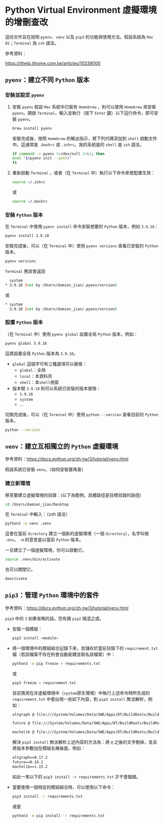 # Python Virtual Environment 虛擬環境的增刪查改

這份文件旨在說明 `pyenv`、`venv` 以及 `pip3` 的功能與使用方法。假設系統為 `Mac OS`；`Terminal` 為 `zsh` 語法。

參考資料：

<https://ithelp.ithome.com.tw/articles/10339000>

## `pyenv`：建立不同 `Python` 版本

### 安裝並設定 `pyenv`

1. 安裝 `pyenv`
   假設 `Mac` 系統中已裝有 `Homebrew` ，則可以使用 `Homebrew` 來安裝 `pyenv`。開啟 `Terminal`，輸入並執行（按下 `Enter` 鍵）以下這行命令，即可安裝 `pyenv`。

    ```bash
    brew install pyenv
    ```

    安裝完成後，按照 `Homebrew` 的輸出指示，將下列代碼添加到 `shell` 啟動文件中。這通常是 `.bashrc` 或 `.zshrc`。我的系統是的 `shell` 是 `zsh` 語法。

    ```bash
    if command -v pyenv 1>/dev/null 2>&1; then
    eval "$(pyenv init --path)"
    fi
    ```

2. 重新啟動 `Terminal` ，或者（在 `Terminal` 中）執行以下命令來使配置生效：

    ```bash
    source ~/.zshrc
    ```

    或

    ```bash
    source ~/.bashrc
    ```

### 安裝 `Python` 版本

在 `Terminal` 中使用 `pyenv install` 命令安裝想要的 `Python` 版本，例如 `3.9.18`：

```bash
pyenv install 3.9.18
```

安裝完成後，可以（在 `Terminal` 中）使用 `pyenv versions` 查看已安裝的 `Python` 版本。

```bash
pyenv versions
```

`Terminal` 應該會返回

```bash
  system
* 3.9.18 (set by /Users/damien_jian/.pyenv/version)
```

或

```bash
* system
  3.9.18 (set by /Users/damien_jian/.pyenv/version)
```

### 設置 `Python` 版本

（在 `Terminal` 中）使用 `pyenv global` 設置全局 `Python` 版本，例如：

```bash
pyenv global 3.9.18
```

這將設置全局 `Python` 版本為 `3.9.18`。

- `global` 這個字可有三種選項可以替換：
  - `global`：全局
  - `local`：本資料夾
  - `shell`：本`shell`視窗
- 版本號 `3.9.18` 則可以系統已安裝的版本替換：
  - `3.9.18`
  - `system`
  - ...

切換完成後，可以（在 `Terminal` 中）使用 `python --version` 查看目前的 `Python` 版本。

```bash
python --version
```

## `venv`：建立互相獨立的 `Python` 虛擬環境

參考資料：<https://docs.python.org/zh-tw/3/tutorial/venv.html>

假設系統已安裝 `venv`。（如何安裝要再查）

### 建立新環境

移至要建立虛擬環境的目錄：(以下為範例，具體路徑是目標目錄的路徑)

```bash
cd /Users/damien_jian/Desktop
```

在 `Terminal` 中輸入：（zsh 語法）

```bash
python3 -m venv .venv
```

這會在當前 `directory` 建立一個新的虛擬環境（一個 `directory`），名字叫做 `.env`。
`-m` 的意思是以當前 `Python` 版本。

一旦建立了一個虛擬環境，你可以啟動它。

```bash
source .venv/bin/activate
```

也可以關閉它。

```bash
deactivate
```

## `pip3`：管理 `Python` 環境中的套件

參考資料：<https://docs.python.org/zh-tw/3/tutorial/venv.html>

`pip3` 中的 `3` 如果省略的話，恐有跟 `pip2` 搞混之虞。

- 安裝一個模組：

  ```bash
  pip3 install <module>
  ```

- 將一個環境中的模組組合記錄下來，並儲存於當前目錄下的 `requirement.txt` 檔（若該檔案不存在則會自動創建並取名該檔案）中：

  ```bash
  python3 -m pip freeze > requirements.txt
  ```

  或

  ```bash
  pip3 freeze > requirement.txt
  ```

  目前猜測在非虛擬環境中（`system`原生環境）中執行上述命令時所生成的 `requirement.txt` 中會出現一些如下內容，則 `pip3 install` 無法解析，例如：

  ```md
  altgraph @ file:///System/Volumes/Data/SWE/Apps/DT/BuildRoots/BuildRoot7/ActiveBuildRoot/Library/Caches/com.apple.xbs/Sources/python3/python3-133.100.1.1/altgraph-0.17.2-py2.py3-none-any.whl

  future @ file:///System/Volumes/Data/SWE/Apps/DT/BuildRoots/BuildRoot7/ActiveBuildRoot/Library/Caches/com.apple.xbs/Sources/python3/python3-133.100.1.1/future-0.18.2-py3-none-any.whl

  macholib @ file:///System/Volumes/Data/SWE/Apps/DT/BuildRoots/BuildRoot7/ActiveBuildRoot/Library/Caches/com.apple.xbs/Sources/python3/python3-133.100.1.1/macholib-1.15.2-py2.py3-none-any.whl
  ```

  解決 `pip3 install` 無法解析上述內容的方法為：將 `@` 之後的文字刪掉，並且將版本參數加在模組名稱後面，例如：

  ```md
  altgraph==0.17.2
  future==0.18.2
  macholib==1.15.2
  ```

  如此一來以下的 `pip3 install -r requirements.txt` 才不會報錯。

- 當要使用一個特定的模組組合時，可以使用以下命令：

  ```bash
  pip3 install -r requirements.txt
  ```

  或是

  ```bash
  python3 -m pip install -r requirements.txt
  ```

